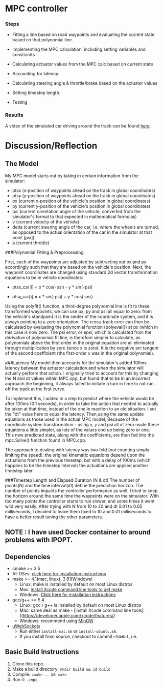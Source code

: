 # MPC controller

### Steps
  
  
  * Fitting a line based on road waypoints and evaluating the current state based on that polynomial line.
 
  * Implementing the MPC calculation, including setting variables and constraints
 
  * Calculating actuator values from the MPC calc based on current state
 
  * Accounting for latency.
 
  * Calculating steering angle & throttle/brake based on the actuator values
 
  * Setting timestep length.
 
  * Testing

### Results
A video of the simulated car driving around the track can be found [here](https://github.com/shalaka7/udacity_project_10/blob/master/mpc_controller.mp4).

# Discussion/Reflection

## The Model

My MPC model starts out by taking in certain information from the simulator:

 * ptsx (x-position of waypoints ahead on the track in global coordinates)
*  ptsy (y-position of waypoints ahead on the track in global coordinates)
*  px (current x-position of the vehicle's position in global coordinates)
*  py (current y-position of the vehicle's position in global coordinates)
*  psi (current orientation angle of the vehicle, converted from the simulator's format to that expected in mathematical formulas)
*  v (current velocity of the vehicle)
*  delta (current steering angle of the car, i.e. where the wheels are turned, as opposed to the actual orientation of the 
    car in the simulator at that point [psi])
*  a (current throttle)

###Polynomial Fitting & Preprocessing:

First, each of the waypoints are adjusted by subtracting out px and py accordingly such that they are based on the 
vehicle's position. Next, the waypoint coordinates are changed using standard 2d vector transformation equations to be 
in vehicle coordinates:

 * ptsx_car[i] = x * cos(-psi) - y * sin(-psi)

 * ptsy_car[i] = x * sin(-psi) + y * cos(-psi)

Using the polyfit() function, a third-degree polynomial line is fit to these transformed waypoints, we can use px, py and 
psi all equal to zero: from the vehicle's standpoint.It is the center of the coordinate system, and it is always pointing
to a zero orientation. The cross-track error can then be calculated by evaluating the polynomial function (polyeval()) at 
px (which in this case is now zero. The psi error, or epsi, which is calculated from the derivative of polynomial fit line,
is therefore simpler to calculate, as polynomials above the first order in the original equation are all eliminated through
multiplication by zero (since x is zero). It is the negative arc tangent of the second coefficient (the first-order x was in 
the original polynomial).


###Latency
My model then accounts for the simulator's added 100ms latency between the actuator calculation.and when the simulator 
will actually perform that action. I originally tried to account for this by changing the N and dt values within MPC.cpp,
but found that to be in an incorrect approach.the beginning, it always failed to initiate a turn in time to not run off 
the track at the first curve.

To implement this, I added in a step to predict where the vehicle would be after 100ms (0.1 seconds), in order to take 
the action that needed to actually be taken at that time, instead of the one in reaction to an old situation. I set the 
"dt" value here to equal the latency. Then,using the same update equations as those used in the actual MPC model, 
Because of the coordinate system transformation - using x, y and psi all of zero made these equations a little simpler,
as lots of the values end up being zero or one. This new predicted state, along with the coefficients, are then fed into
the mpc.Solve() function found in MPC.cpp.

The approach to dealing with latency was two fold (not counting simply limiting the speed): the original kinematic 
equations depend upon the actuations from the previous timestep, but with a delay of 100ms (which happens to be the 
timestep interval) the actuations are applied another timestep later.


###Timestep Length and Elapsed Duration (N & dt)
The number of points(N) and the time interval(dt) define the prediction horizon. The number of points impacts the 
controller performance as well. I tried to keep the horizon around the same time the waypoints were on the simulator. 
With too many points the controller starts to run slower, and some times it went wild very easily. After trying with N 
from 10 to 20 and dt 0.01 to 0.05 milliseconds, I decided to leave them fixed to 10 and 0.01 milliseconds to have a better 
result tuning the other parameters.

## NOTE : I have used Docker  container to around  problems with IPOPT.

## Dependencies

* cmake >= 3.5
 * All OSes: [click here for installation instructions](https://cmake.org/install/)
* make >= 4.1(mac, linux), 3.81(Windows)
  * Linux: make is installed by default on most Linux distros
  * Mac: [install Xcode command line tools to get make](https://developer.apple.com/xcode/features/)
  * Windows: [Click here for installation instructions](http://gnuwin32.sourceforge.net/packages/make.htm)
* gcc/g++ >= 5.4
  * Linux: gcc / g++ is installed by default on most Linux distros
  * Mac: same deal as make - [install Xcode command line tools]((https://developer.apple.com/xcode/features/)
  * Windows: recommend using [MinGW](http://www.mingw.org/)
* [uWebSockets](https://github.com/uWebSockets/uWebSockets)
  * Run either `install-mac.sh` or `install-ubuntu.sh`.
  * If you install from source, checkout to commit `e94b6e1`, i.e.


## Basic Build Instructions

1. Clone this repo.
2. Make a build directory: `mkdir build && cd build`
3. Compile: `cmake .. && make`
4. Run it: `./mpc`.

